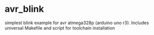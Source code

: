 # avr_blink
simplest blink example for avr atmega328p (arduino uno r3). Includes universal Makefile and script for toolchain installation 
